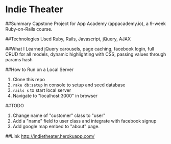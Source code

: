 Indie Theater
===
##Summary
Capstone Project for App Academy (appacademy.io), a 9-week Ruby-on-Rails course.

##Technologies Used
Ruby, Rails, Javascript, jQuery, AJAX

##What I Learned
jQuery carousels, page caching, facebook login, full CRUD for all models, dynamic highlighting with CSS, passing values through params hash

##How to Run on a Local Server
1. Clone this repo
2. `rake db:setup` in console to setup and seed database
3. `rails s` to start local server
4. Navigate to "localhost:3000" in browser

##TODO 
1. Change name of "customer" class to "user"
2. Add a "name" field to user class and integrate with facebook signup
3. Add google map embed to "about" page.

##Link
http://indietheater.herokuapp.com/
